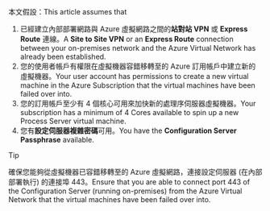 <span data-ttu-id="5d4e5-101">本文假設：</span><span class="sxs-lookup"><span data-stu-id="5d4e5-101">This article assumes that</span></span>

1. <span data-ttu-id="5d4e5-102">已經建立內部部署網路與 Azure 虛擬網路之間的**站對站 VPN** 或 **Express Route** 連線。</span><span class="sxs-lookup"><span data-stu-id="5d4e5-102">A **Site to Site VPN** or an **Express Route** connection between your on-premises network and the Azure Virtual Network has already been established.</span></span>
2. <span data-ttu-id="5d4e5-103">您的使用者帳戶有權限在虛擬機器容錯移轉至的 Azure 訂用帳戶中建立新的虛擬機器。</span><span class="sxs-lookup"><span data-stu-id="5d4e5-103">Your user account has permissions to create a new virtual machine in the Azure Subscription that the virtual machines have been failed over into.</span></span>
3. <span data-ttu-id="5d4e5-104">您的訂用帳戶至少有 4 個核心可用來加快新的處理序伺服器虛擬機器。</span><span class="sxs-lookup"><span data-stu-id="5d4e5-104">Your subscription has a minimum of 4 Cores available to spin up a new Process Server virtual machine.</span></span>
4. <span data-ttu-id="5d4e5-105">您有**設定伺服器複雜密碼**可用。</span><span class="sxs-lookup"><span data-stu-id="5d4e5-105">You have the **Configuration Server Passphrase** available.</span></span>

> [!TIP]
> <span data-ttu-id="5d4e5-106">確保您能夠從虛擬機器已容錯移轉至的 Azure 虛擬網路，連接設定伺服器 (在內部部署執行) 的連接埠 443。</span><span class="sxs-lookup"><span data-stu-id="5d4e5-106">Ensure that you are able to connect port 443 of the Configuration Server (running on-premises) from the Azure Virtual Network that the virtual machines have been failed over into.</span></span>
